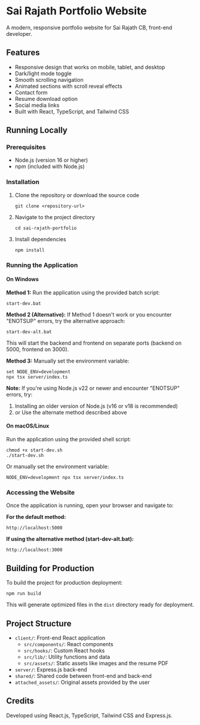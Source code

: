 # Sai Rajath Portfolio Website

A modern, responsive portfolio website for Sai Rajath CB, front-end developer.

## Features

- Responsive design that works on mobile, tablet, and desktop
- Dark/light mode toggle
- Smooth scrolling navigation
- Animated sections with scroll reveal effects
- Contact form
- Resume download option
- Social media links
- Built with React, TypeScript, and Tailwind CSS

## Running Locally

### Prerequisites

- Node.js (version 16 or higher)
- npm (included with Node.js)

### Installation

1. Clone the repository or download the source code
   ```
   git clone <repository-url>
   ```

2. Navigate to the project directory
   ```
   cd sai-rajath-portfolio
   ```

3. Install dependencies
   ```
   npm install
   ```

### Running the Application

#### On Windows

**Method 1:** Run the application using the provided batch script:
```
start-dev.bat
```

**Method 2 (Alternative):** If Method 1 doesn't work or you encounter "ENOTSUP" errors, try the alternative approach:
```
start-dev-alt.bat
```
This will start the backend and frontend on separate ports (backend on 5000, frontend on 3000).

**Method 3:** Manually set the environment variable:
```
set NODE_ENV=development
npx tsx server/index.ts
```

**Note:** If you're using Node.js v22 or newer and encounter "ENOTSUP" errors, try:
1. Installing an older version of Node.js (v16 or v18 is recommended)
2. or Use the alternate method described above

#### On macOS/Linux

Run the application using the provided shell script:
```
chmod +x start-dev.sh
./start-dev.sh
```

Or manually set the environment variable:
```
NODE_ENV=development npx tsx server/index.ts
```

### Accessing the Website

Once the application is running, open your browser and navigate to:

**For the default method:**
```
http://localhost:5000
```

**If using the alternative method (start-dev-alt.bat):**
```
http://localhost:3000
```

## Building for Production

To build the project for production deployment:

```
npm run build
```

This will generate optimized files in the `dist` directory ready for deployment.

## Project Structure

- `client/`: Front-end React application
  - `src/components/`: React components
  - `src/hooks/`: Custom React hooks
  - `src/lib/`: Utility functions and data
  - `src/assets/`: Static assets like images and the resume PDF
- `server/`: Express.js back-end
- `shared/`: Shared code between front-end and back-end
- `attached_assets/`: Original assets provided by the user

## Credits

Developed using React.js, TypeScript, Tailwind CSS and Express.js.